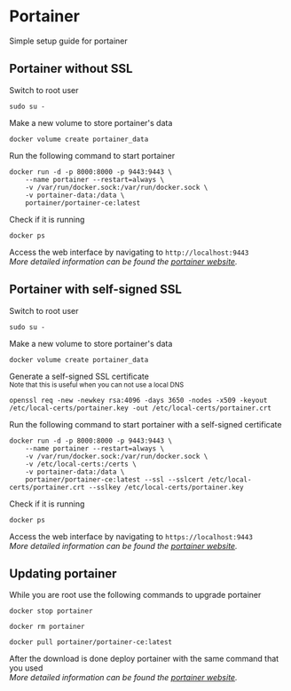 # Portainer
Simple setup guide for portainer

## Portainer without SSL
Switch to root user
```terminal
sudo su -
```
Make a new volume to store portainer's data
```terminal
docker volume create portainer_data
```
Run the following command to start portainer
```terminal
docker run -d -p 8000:8000 -p 9443:9443 \
    --name portainer --restart=always \
    -v /var/run/docker.sock:/var/run/docker.sock \
    -v portainer-data:/data \
    portainer/portainer-ce:latest
```
Check if it is running
```terminal
docker ps
```
Access the web interface by navigating to
`http://localhost:9443`
<br>*More detailed information can be found the [portainer website](https://docs.portainer.io/start/install/server/docker/linux).*
## Portainer with self-signed SSL
Switch to root user
```terminal
sudo su -
```
Make a new volume to store portainer's data
```terminal
docker volume create portainer_data
```
Generate a self-signed SSL certificate<br>
<sub>Note that this is useful when you can not use a local DNS</sub>
```terminal
openssl req -new -newkey rsa:4096 -days 3650 -nodes -x509 -keyout /etc/local-certs/portainer.key -out /etc/local-certs/portainer.crt
```
Run the following command to start portainer with a self-signed certificate
```terminal
docker run -d -p 8000:8000 -p 9443:9443 \
    --name portainer --restart=always \
    -v /var/run/docker.sock:/var/run/docker.sock \
    -v /etc/local-certs:/certs \
    -v portainer-data:/data \
    portainer/portainer-ce:latest --ssl --sslcert /etc/local-certs/portainer.crt --sslkey /etc/local-certs/portainer.key
```
Check if it is running
```terminal
docker ps
```
Access the web interface by navigating to
`https://localhost:9443`
<br>*More detailed information can be found the [portainer website](https://docs.portainer.io/v/ce-2.6/advanced/ssl).*

## Updating portainer
While you are root use the following commands to upgrade portainer
```terminal
docker stop portainer
```
```terminal
docker rm portainer
```
```terminal
docker pull portainer/portainer-ce:latest
```
After the download is done deploy portainer with the same command that you used
<br>*More detailed information can be found the [portainer website](https://docs.portainer.io/start/upgrade/docker).*

